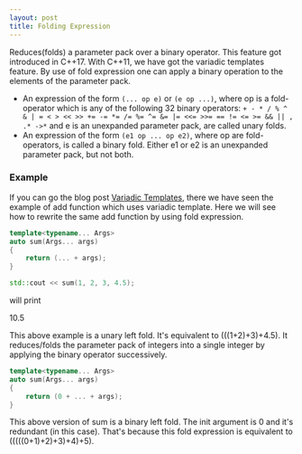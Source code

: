 ```yaml
---
layout: post
title: Folding Expression
---
```


Reduces(folds) a parameter pack over a binary operator. This feature got introduced in C++17. With C++11, we have got the variadic templates feature. By use of fold expression one can apply a binary operation to the elements of the parameter pack.
- An expression of the form ```(... op e)``` or ```(e op ...)```, where op is a fold-operator which is any of the following 32 binary operators: ```+ - * / % ^ & | = < > << >> += -= *= /= %= ^= &= |= <<= >>= == != <= >= && || , .* ->*``` and e is an unexpanded parameter pack, are called unary folds.
- An expression of the form ```(e1 op ... op e2)```, where op are fold-operators, is called a binary fold. Either e1 or e2 is an unexpanded parameter pack, but not both.

### Example

If you can go the blog post [Variadic Templates](https://sonulohani.github.io/moderncpp/2020-03-22-variadic_templates/), there we have seen the example of add function which uses variadic template. Here we will see how to rewrite the same add function by using fold expression.

```cpp
template<typename... Args>
auto sum(Args... args)
{
	return (... + args);
}
```
```cpp
std::cout << sum(1, 2, 3, 4.5);
```

will print

10.5

This above example is a unary left fold. It's equivalent to (((1+2)+3)+4.5). It reduces/folds the parameter pack of integers into a single integer by applying the binary operator successively. 

```cpp
template<typename... Args>
auto sum(Args... args)
{
	return (0 + ... + args);
}
```

This above version of sum is a binary left fold. The init argument is 0 and it's redundant (in this case). That's because this fold expression is equivalent to (((((0+1)+2)+3)+4)+5).